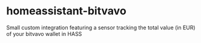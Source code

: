 # homeassistant-bitvavo
Small custom integration featuring a sensor tracking the total value (in EUR) of your bitvavo wallet in HASS
